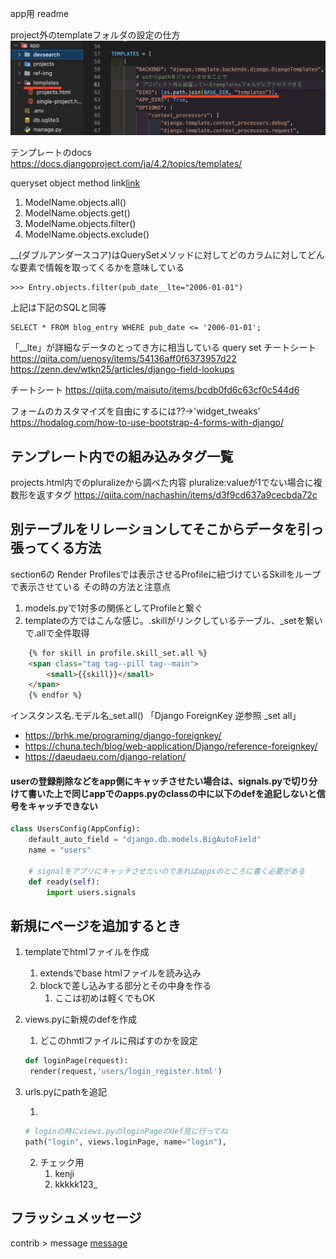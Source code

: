 app用 readme

project外のtemplateフォルダの設定の仕方
![app外のtemplateの設定](ref-img/projects外のtemplatesフォルダの設定.png)

テンプレートのdocs
https://docs.djangoproject.com/ja/4.2/topics/templates/



queryset object method
link[link](https://docs.djangoproject.com/en/5.0/ref/models/querysets/#queryset-api)
1. ModelName.objects.all()
2. ModelName.objects.get()
3. ModelName.objects.filter()
4. ModelName.objects.exclude()

__(ダブルアンダースコア)はQuerySetメソッドに対してどのカラムに対してどんな要素で情報を取ってくるかを意味している
```
>>> Entry.objects.filter(pub_date__lte="2006-01-01")
```
上記は下記のSQLと同等
```
SELECT * FROM blog_entry WHERE pub_date <= '2006-01-01';
```
「__lte」が詳細なデータのとってき方に相当している
query set チートシート
https://qiita.com/uenosy/items/54136aff0f6373957d22
https://zenn.dev/wtkn25/articles/django-field-lookups

チートシート
https://qiita.com/maisuto/items/bcdb0fd6c63cf0c544d6


フォームのカスタマイズを自由にするには??→'widget_tweaks'
https://hodalog.com/how-to-use-bootstrap-4-forms-with-django/

## テンプレート内での組み込みタグ一覧
projects.html内でのpluralizeから調べた内容
pluralize:valueが1でない場合に複数形を返すタグ
https://qiita.com/nachashin/items/d3f9cd637a9cecbda72c


## 別テーブルをリレーションしてそこからデータを引っ張ってくる方法
section6の Render Profilesでは表示させるProfileに紐づけているSkillをループで表示させている
その時の方法と注意点
1. models.pyで1対多の関係としてProfileと繋ぐ 
2. templateの方ではこんな感じ。.skillがリンクしているテーブル、_setを繋いで.allで全件取得
```html
    {% for skill in profile.skill_set.all %}
    <span class="tag tag--pill tag--main">
        <small>{{skill}}</small>
    </span>
    {% endfor %}
```
インスタンス名.モデル名_set.all()
「Django ForeignKey 逆参照 _set all」
- https://brhk.me/programing/django-foreignkey/
- https://chuna.tech/blog/web-application/Django/reference-foreignkey/
- https://daeudaeu.com/django-relation/


#### userの登録削除などをapp側にキャッチさせたい場合は、signals.pyで切り分けて書いた上で同じappでのapps.pyのclassの中に以下のdefを追記しないと信号をキャッチできない
```python
class UsersConfig(AppConfig):
    default_auto_field = "django.db.models.BigAutoField"
    name = "users"
    
    # signalをアプリにキャッチさせたいのであればappsのところに書く必要がある
    def ready(self):
        import users.signals
```


## 新規にページを追加するとき
1. templateでhtmlファイルを作成
   1. extendsでbase htmlファイルを読み込み
   2. blockで差し込みする部分とその中身を作る
      1. ここは初めは軽くでもOK
2. views.pyに新規のdefを作成
   
   1.  どこのhmtlファイルに飛ばすのかを設定
   ```python 
   def loginPage(request):
    render(request,'users/login_register.html')
   ```
3. urls.pyにpathを追記
   
   1. 
   ```python
   # loginの時にviews.pyのloginPageのdef見に行ってね
   path("login", views.loginPage, name="login"),
   ```
   2. チェック用
      1. kenji
      2. kkkkk123_

## フラッシュメッセージ
contrib > message
[message](https://docs.djangoproject.com/ja/5.0/ref/contrib/messages/)